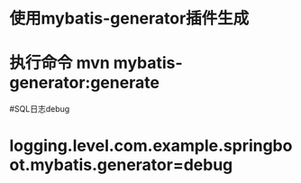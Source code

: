 # 使用mybatis-generator插件生成
# 执行命令 mvn mybatis-generator:generate
#SQL日志debug
# logging.level.com.example.springboot.mybatis.generator=debug
